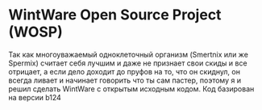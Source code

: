 # WintWare Open Source Project (WOSP)
Так как многоуважаемый одноклеточный организм (Smertnix или же Spermix) считает себя лучшим и даже не признает свои скиды и все отрицает, а если дело доходит до пруфов на то, что он скиднул, он всегда ливает и начинает говорить что ты сам пастер, поэтому я и решил сделать WintWare с открытым исходным кодом. Код базирован на версии b124
